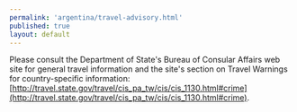 ```yaml
---
permalink: 'argentina/travel-advisory.html'
published: true
layout: default
---
```

Please consult the Department of State's Bureau of Consular Affairs web site for general travel information and the site's section on Travel Warnings for country-specific information: [http://travel.state.gov/travel/cis_pa_tw/cis/cis_1130.html#crime](http://travel.state.gov/travel/cis_pa_tw/cis/cis_1130.html#crime).
